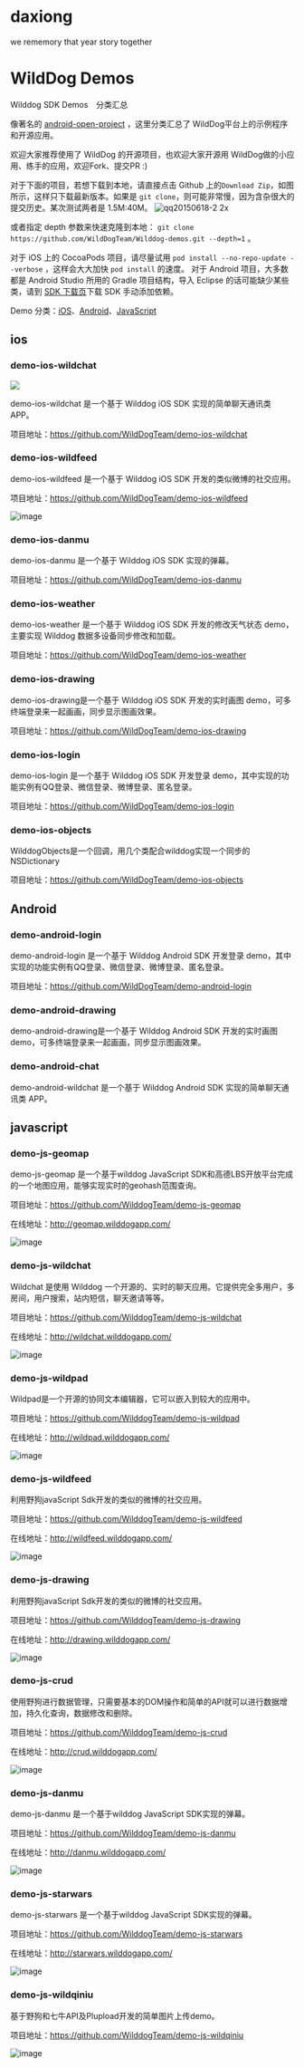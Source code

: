 # daxiong
we rememory that year story together 
# WildDog Demos

Wilddog SDK Demos　分类汇总

像著名的 [android-open-project](https://github.com/Trinea/android-open-project) ，这里分类汇总了 WildDog平台上的示例程序和开源应用。

欢迎大家推荐使用了 WildDog 的开源项目，也欢迎大家开源用 WildDog做的小应用、练手的应用，欢迎Fork、提交PR :)

对于下面的项目，若想下载到本地，请直接点击 Github 上的`Download Zip`，如图所示，这样只下载最新版本。如果是 `git clone`，则可能非常慢，因为含杂很大的提交历史。某次测试两者是 1.5M:40M。
![qq20150618-2 2x](https://cloud.githubusercontent.com/assets/5022872/8223520/4c25415a-15ab-11e5-912d-b5dab916ce86.png)

或者指定 depth 参数来快速克隆到本地： `git clone https://github.com/WildDogTeam/Wilddog-demos.git --depth=1` 。

对于 iOS 上的 CocoaPods 项目，请尽量试用 `pod install --no-repo-update --verbose` ，这样会大大加快 `pod install` 的速度。
对于 Android 项目，大多数都是 Android Studio 所用的 Gradle 项目结构，导入 Eclipse 的话可能缺少某些类，请到 [SDK 下载页](https://www.wilddog.com/download/)下载 SDK 手动添加依赖。

Demo 分类：[iOS](https://github.com/WildDogTeam/Wilddog-demos#ios)、[Android](https://github.com/WildDogTeam/Wilddog-demos#android)、[JavaScript](https://github.com/WildDogTeam/Wilddog-demos#javascript)

## ios

### demo-ios-wildchat

![](https://img.shields.io/github/stars/WildDogTeam/demo-ios-wildchat.svg?style=social)

demo-ios-wildchat 是一个基于 Wilddog iOS SDK 实现的简单聊天通讯类 APP。

项目地址：https://github.com/WildDogTeam/demo-ios-wildchat


### demo-ios-wildfeed

demo-ios-wildfeed 是一个基于 Wilddog iOS SDK 开发的类似微博的社交应用。

项目地址：https://github.com/WildDogTeam/demo-ios-wildfeed

![image](https://raw.githubusercontent.com/WildDogTeam/demo-ios-wildfeed/master/screenShot.png)

### demo-ios-danmu

demo-ios-danmu 是一个基于 Wilddog iOS SDK 实现的弹幕。

项目地址：https://github.com/WildDogTeam/demo-ios-danmu

### demo-ios-weather

demo-ios-weather 是一个基于 Wilddog iOS SDK 开发的修改天气状态 demo，主要实现 Wilddog 数据多设备同步修改和加载。

项目地址：https://github.com/WildDogTeam/demo-ios-weather

### demo-ios-drawing

demo-ios-drawing是一个基于 Wilddog iOS SDK 开发的实时画图 demo，可多终端登录来一起画画，同步显示图画效果。

项目地址：https://github.com/WildDogTeam/demo-ios-drawing

### demo-ios-login

demo-ios-login 是一个基于 Wilddog iOS SDK 开发登录 demo，其中实现的功能实例有QQ登录、微信登录、微博登录、匿名登录。

项目地址：https://github.com/WildDogTeam/demo-ios-login


### demo-ios-objects

WilddogObjects是一个回调，用几个类配合wilddog实现一个同步的NSDictionary

项目地址：https://github.com/WildDogTeam/demo-ios-objects

## Android 

### demo-android-login 

demo-android-login 是一个基于 Wilddog Android SDK 开发登录 demo，其中实现的功能实例有QQ登录、微信登录、微博登录、匿名登录。

项目地址：https://github.com/WildDogTeam/demo-android-login

### demo-android-drawing

demo-android-drawing是一个基于 Wilddog Android SDK 开发的实时画图 demo，可多终端登录来一起画画，同步显示图画效果。

### demo-android-chat

demo-android-wildchat 是一个基于 Wilddog Android SDK 实现的简单聊天通讯类 APP。

## javascript

### demo-js-geomap 

demo-js-geomap 是一个基于wilddog JavaScript SDK和高德LBS开放平台完成的一个地图应用，能够实现实时的geohash范围查询。

项目地址：https://github.com/WilddogTeam/demo-js-geomap

在线地址：http://geomap.wilddogapp.com/

![image](https://raw.githubusercontent.com/WildDogTeam/demo-js-geomap/master/screenshot.jpg)

### demo-js-wildchat 

Wildchat 是使用 Wilddog 一个开源的、实时的聊天应用。它提供完全多用户，多房间，用户搜索，站内短信，聊天邀请等等。

项目地址：https://github.com/WilddogTeam/demo-js-wildchat

在线地址：http://wildchat.wilddogapp.com/

![image](https://raw.githubusercontent.com/WildDogTeam/demo-js-wildchat/master/screenshot.png)

### demo-js-wildpad 

Wildpad是一个开源的协同文本编辑器，它可以嵌入到较大的应用中。

项目地址：https://github.com/WilddogTeam/demo-js-wildpad

在线地址：http://wildpad.wilddogapp.com/

![image](https://raw.githubusercontent.com/WildDogTeam/demo-js-wildpad/master/screenshot.png)

### demo-js-wildfeed 

利用野狗javaScript Sdk开发的类似的微博的社交应用。

项目地址：https://github.com/WilddogTeam/demo-js-wildfeed

在线地址：http://wildfeed.wilddogapp.com/

![image](https://raw.githubusercontent.com/WildDogTeam/demo-js-wildfeed/master/screenshot.png)

### demo-js-drawing 

利用野狗javaScript Sdk开发的类似的微博的社交应用。

项目地址：https://github.com/WilddogTeam/demo-js-drawing

在线地址：http://drawing.wilddogapp.com/

![image](https://raw.githubusercontent.com/WildDogTeam/demo-js-drawing/master/app/images/drawing-demo.jpg)

### demo-js-crud 

使用野狗进行数据管理，只需要基本的DOM操作和简单的API就可以进行数据增加，持久化查询，数据修改和删除。

项目地址：https://github.com/WilddogTeam/demo-js-crud

在线地址：http://crud.wilddogapp.com/

![image](https://raw.githubusercontent.com/WildDogTeam/demo-js-crud/master/crud.png)


### demo-js-danmu 

demo-js-danmu 是一个基于wilddog JavaScript SDK实现的弹幕。

项目地址：https://github.com/WilddogTeam/demo-js-danmu

在线地址：http://danmu.wilddogapp.com/

![image](https://raw.githubusercontent.com/WildDogTeam/demo-js-danmu/master/danmu.png)

### demo-js-starwars 

demo-js-starwars 是一个基于wilddog JavaScript SDK实现的弹幕。

项目地址：https://github.com/WilddogTeam/demo-js-starwars

在线地址：http://starwars.wilddogapp.com/

![image](https://raw.githubusercontent.com/WildDogTeam/demo-js-starwars/master/starwars.png)

### demo-js-wildqiniu 

基于野狗和七牛API及Plupload开发的简单图片上传demo。

项目地址：https://github.com/WilddogTeam/demo-js-wildqiniu

![image](https://raw.githubusercontent.com/WildDogTeam/demo-js-wildqiniu/master/screenshot.png)














